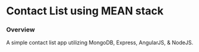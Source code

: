 # Contact List using MEAN stack

### Overview

A simple contact list app utilizing MongoDB, Express, AngularJS, & NodeJS.

